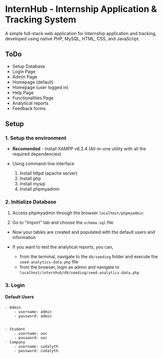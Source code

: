 # InternHub - Internship Application & Tracking System

A simple full-stack web application for Internship application and tracking, developed using native PHP, MySQL, HTML, CSS, and JavaScript.

## ToDo

- Setup Database
- Login Page
- Admin Page
- Homepage (default)
- Homepage (user logged in)
- Help Page
- Functionalities Page
- Analytical reports
- Feedback forms

## Setup

### 1. Setup the environment

- **Recomended** - Install XAMPP v8.2.4 (All-in-one utility with all the required dependencies)

- Using command-line interface

    1. Install httpd (apache server)
    2. Install php
    3. Install mysql
    4. Install phpmyadmin

### 2. Initialize Database

1. Access phpmyadmin through the browser `localhost/phpmyadmin`

2. Go to "Import" tab and choose the `schema.sql` file

- Now your tables are created and populated with the default users and information

- If you want to test the analytical reports, you can,
    - from the terminal, navigate to the `db/seeding` folder and execute the `seed-analytics-data.php` file
    - from the browser, login as admin and navigate to `localhost/internhub/db/seeding/seed-analytics-data.php`

### 3. Login

#### Default Users
    - Admin
        - username: admin
        - password: admin
        

    - Student
        - username: uoc
        - password: uoc
    - Company
        - username: codalyth
        - password: codalyth